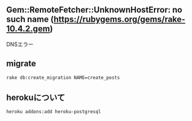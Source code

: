 ## Gem::RemoteFetcher::UnknownHostError: no such name (https://rubygems.org/gems/rake-10.4.2.gem)
DNSエラー


## migrate
    rake db:create_migration NAME=create_posts
## herokuについて
    heroku addons:add heroku-postgresql
